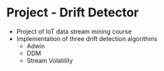 # Project - Drift Detector
* Project of IoT data stream mining course
* Implementation of three drift detection algorithms 
  * Adwin
  * DDM
  * Stream Volatility
